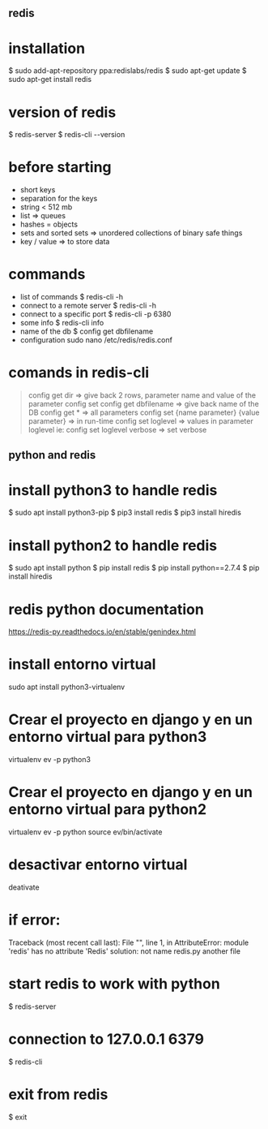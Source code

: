 ##  redis

# installation
$ sudo add-apt-repository ppa:redislabs/redis
$ sudo apt-get update
$ sudo apt-get install redis

# version of redis
$ redis-server
$ redis-cli --version

# before starting
- short keys
- separation for the keys
- string < 512 mb
- list => queues
- hashes = objects
- sets and sorted sets => unordered collections of binary safe things
- key / value => to store data

# commands
- list of commands
    $ redis-cli -h 
- connect to a remote server
    $ redis-cli -h 
- connect to a specific port
    $ redis-cli -p 6380
- some info
    $ redis-cli info
- name of the db
    $ config get dbfilename
- configuration
    sudo nano /etc/redis/redis.conf

# comands in redis-cli
> config get dir  => give back 2 rows, parameter name and value of the parameter
> config set
> config get dbfilename => give back name of the DB
> config get * => all parameters
> config set {name parameter} {value parameter} => in run-time
> config set loglevel => values in parameter loglevel
ie: config set loglevel verbose => set verbose

## python and redis

# install python3 to handle redis
$ sudo apt install python3-pip
$ pip3 install redis
$ pip3 install hiredis

# install python2 to handle redis
$ sudo apt install python
$ pip install redis
$ pip install python==2.7.4
$ pip install hiredis

# redis python  documentation
https://redis-py.readthedocs.io/en/stable/genindex.html

# install entorno virtual
sudo apt install python3-virtualenv

# Crear el proyecto en django y en un entorno virtual para python3
virtualenv ev -p python3

# Crear el proyecto en django y en un entorno virtual para python2
virtualenv ev -p python
source ev/bin/activate

# desactivar entorno virtual
deativate

# if error:
Traceback (most recent call last):
  File "<stdin>", line 1, in <module>
AttributeError: module 'redis' has no attribute 'Redis'
solution: not name redis.py another file

# start redis to work with python
$ redis-server

# connection to 127.0.0.1 6379
$ redis-cli

# exit from redis
$ exit







